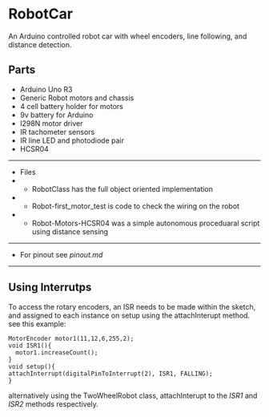 # RobotCar
An Arduino controlled robot car with wheel encoders, line following, and distance detection.
## Parts
- Arduino Uno R3
- Generic Robot motors and chassis
- 4 cell battery holder for motors
- 9v battery for Arduino
- l298N motor driver
- IR tachometer sensors
- IR line LED and photodiode pair
- HCSR04
---
- Files
- - RobotClass has the full object oriented implementation
- - Robot-first_motor_test is code to check the wiring on the robot
- - Robot-Motors-HCSR04 was a simple autonomous proceduaral script using distance sensing
---
- For pinout see *pinout.md*
---

## Using Interrutps
To access the rotary encoders, an ISR needs to be made within the sketch, and assigned to each instance on setup using the attachInterupt method. see this example:
```
MotorEncoder motor1(11,12,6,255,2);
void ISR1(){
  motor1.increaseCount();
}
void setup(){
attachInterrupt(digitalPinToInterrupt(2), ISR1, FALLING);
}
```
alternatively using the TwoWheelRobot class, attachInterupt to the *ISR1* and *ISR2* methods respectively.

